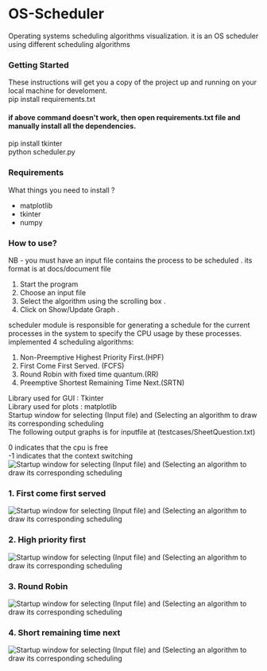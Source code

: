 # OS-Scheduler
Operating systems scheduling algorithms visualization.
it is an OS scheduler using different scheduling algorithms
### Getting Started
These instructions will get you a copy of the project up and running on your local machine for develoment.  
pip install requirements.txt  
#### if above command doesn't work, then open requirements.txt file and manually install all the dependencies.
pip install tkinter  
python scheduler.py  

### Requirements
What things you need to install ?
- matplotlib
- tkinter
- numpy
### How to use?
NB - you must have an input file contains the process to be scheduled . its format is at docs/document file 
1.  Start the program 
2.  Choose an input file 
3.  Select the algorithm using the scrolling box .
4. Click on Show/Update Graph .

scheduler module is responsible for generating a schedule for the current processes in the system to specify the
CPU usage by these processes.
implemented 4 scheduling algorithms:
1. Non-Preemptive Highest Priority First.(HPF)
2. First Come First Served. (FCFS)
3. Round Robin with fixed time quantum.(RR)
4. Preemptive Shortest Remaining Time Next.(SRTN)

Library used for GUI : Tkinter  
Library used for plots : matplotlib  
Startup window for selecting (Input file) and (Selecting an algorithm to draw its corresponding scheduling  
The following output graphs is for inputfile at (testcases/SheetQuestion.txt)

0 indicates that the cpu is free  
-1 indicates that the context switching  
![Startup window for selecting (Input file) and (Selecting an algorithm to draw its corresponding scheduling](docs/front.png)
### 1. First come first served  
![Startup window for selecting (Input file) and (Selecting an algorithm to draw its corresponding scheduling](docs/FCFS.png)
### 2. High priority first  
![Startup window for selecting (Input file) and (Selecting an algorithm to draw its corresponding scheduling](docs/HPF.png)
### 3. Round Robin  
![Startup window for selecting (Input file) and (Selecting an algorithm to draw its corresponding scheduling](docs/RR.png)
### 4. Short remaining time next  
![Startup window for selecting (Input file) and (Selecting an algorithm to draw its corresponding scheduling](docs/SRTN.png)

